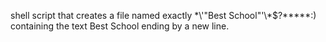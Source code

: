 shell script that creates a file named exactly \*\\'"Best School"\'\\*$\?\*\*\*\*\*:) containing the text Best School ending by a new line.
